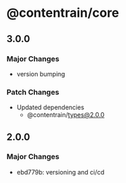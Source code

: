 # @contentrain/core

## 3.0.0

### Major Changes

- version bumping

### Patch Changes

- Updated dependencies
  - @contentrain/types@2.0.0

## 2.0.0

### Major Changes

- ebd779b: versioning and ci/cd
